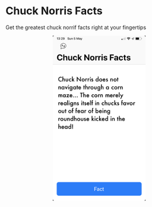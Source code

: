 # **Chuck Norris Facts**

Get the greatest chuck norrif facts right at your fingertips

<p align="center">
  <img src="img/1.jpeg" width="250" />
</p>
